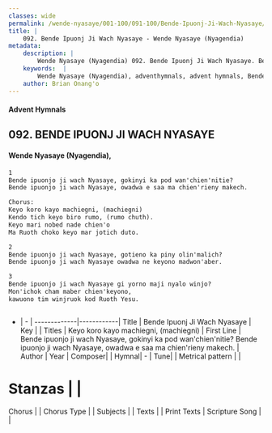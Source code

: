 ```yaml
---
classes: wide
permalink: /wende-nyasaye/001-100/091-100/Bende-Ipuonj-Ji-Wach-Nyasaye/
title: |
    092. Bende Ipuonj Ji Wach Nyasaye - Wende Nyasaye (Nyagendia)
metadata:
    description: |
        Wende Nyasaye (Nyagendia) 092. Bende Ipuonj Ji Wach Nyasaye. Bende ipuonjo ji wach Nyasaye, gokinyi ka pod wan'chien'nitie? Bende ipuonjo ji wach Nyasaye, owadwa e saa ma chien'rieny makech.  Chorus: Keyo koro kayo machiegni, (machiegni) Kendo tich keyo biro rumo, (rumo chuth). Keyo mari nobed nade chien'o Ma Ruoth choko keyo mar jotich duto.  
    keywords:  |
        Wende Nyasaye (Nyagendia), adventhymnals, advent hymnals, Bende Ipuonj Ji Wach Nyasaye, Bende ipuonjo ji wach Nyasaye, gokinyi ka pod wan'chien'nitie? Bende ipuonjo ji wach Nyasaye, owadwa e saa ma chien'rieny makech.. Keyo koro kayo machiegni, (machiegni)
    author: Brian Onang'o
---
```


#### Advent Hymnals
## 092. BENDE IPUONJ JI WACH NYASAYE
####  Wende Nyasaye (Nyagendia),

```txt
1
Bende ipuonjo ji wach Nyasaye, gokinyi ka pod wan'chien'nitie?
Bende ipuonjo ji wach Nyasaye, owadwa e saa ma chien'rieny makech.

Chorus:
Keyo koro kayo machiegni, (machiegni)
Kendo tich keyo biro rumo, (rumo chuth).
Keyo mari nobed nade chien'o
Ma Ruoth choko keyo mar jotich duto.

2
Bende ipuonjo ji wach Nyasaye, gotieno ka piny olin'malich?
Bende ipuonjo ji wach Nyasaye owadwa ne keyono madwon'aber.

3
Bende ipuonjo ji wach Nyasaye gi yorno maji nyalo winjo?
Mon'ichok cham maber chien'keyono,
kawuono tim winjruok kod Ruoth Yesu.



```

- |   -  |
-------------|------------|
Title | Bende Ipuonj Ji Wach Nyasaye |
Key |  |
Titles | Keyo koro kayo machiegni, (machiegni) |
First Line | Bende ipuonjo ji wach Nyasaye, gokinyi ka pod wan'chien'nitie? Bende ipuonjo ji wach Nyasaye, owadwa e saa ma chien'rieny makech. |
Author | 
Year | 
Composer| |
Hymnal|  - |
Tune|  |
Metrical pattern | |
# Stanzas |  |
Chorus |  |
Chorus Type |  |
Subjects | |
Texts |  |
Print Texts | 
Scripture Song |  |
    
